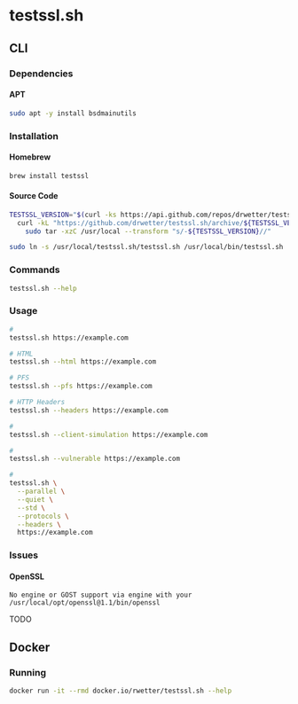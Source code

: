 # testssl.sh

## CLI

### Dependencies

#### APT

```sh
sudo apt -y install bsdmainutils
```

### Installation

#### Homebrew

```sh
brew install testssl
```

#### Source Code

```sh
TESTSSL_VERSION="$(curl -ks https://api.github.com/repos/drwetter/testssl.sh/releases/latest | grep tag_name | cut -d '"' -f 4)"; \
  curl -kL "https://github.com/drwetter/testssl.sh/archive/${TESTSSL_VERSION}.tar.gz" | \
    sudo tar -xzC /usr/local --transform "s/-${TESTSSL_VERSION}//"

sudo ln -s /usr/local/testssl.sh/testssl.sh /usr/local/bin/testssl.sh
```

### Commands

```sh
testssl.sh --help
```

### Usage

```sh
#
testssl.sh https://example.com

# HTML
testssl.sh --html https://example.com

# PFS
testssl.sh --pfs https://example.com

# HTTP Headers
testssl.sh --headers https://example.com

#
testssl.sh --client-simulation https://example.com

#
testssl.sh --vulnerable https://example.com

#
testssl.sh \
  --parallel \
  --quiet \
  --std \
  --protocols \
  --headers \
  https://example.com
```

### Issues

#### OpenSSL

```log
No engine or GOST support via engine with your /usr/local/opt/openssl@1.1/bin/openssl
```

TODO

## Docker

### Running

```sh
docker run -it --rmd docker.io/rwetter/testssl.sh --help
```
